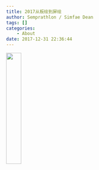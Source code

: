```yaml
---
title: 2017从板绘到屏绘
author: Semprathlon / Simfae Dean
tags: []
categories:
	- About
date: 2017-12-31 22:36:44
---
```

<a href="__ASSETS_HOST_NAME__/2017/12/2017-all.png"><img src="__ASSETS_HOST_NAME__/2017/12/2017-all-41x300.png" alt="" width="41" height="300" class="alignnone size-medium wp-image-3083" /></a>
